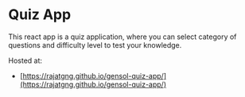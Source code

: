 # Quiz App

This react app is a quiz application, where you can select category of questions and difficulty level to test your knowledge.

Hosted at:

- [https://rajatgng.github.io/gensol-quiz-app/](https://rajatgng.github.io/gensol-quiz-app/)
